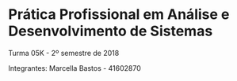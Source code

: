 # Prática Profissional em Análise e Desenvolvimento de Sistemas

Turma 05K - 2º semestre de 2018

Integrantes: 
Marcella Bastos - 41602870
